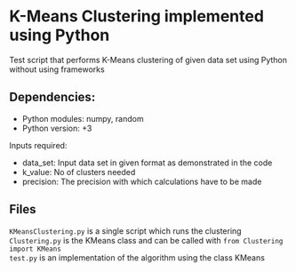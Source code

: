 # K-Means Clustering implemented using Python
Test script that performs K-Means clustering of given data set using Python without using frameworks

## Dependencies:
- Python modules: numpy, random
- Python version: +3

Inputs required:
- data_set: Input data set in given format as demonstrated in the code
- k_value: No of clusters needed
- precision: The precision with which calculations have to be made

## Files
```KMeansClustering.py``` is a single script which runs the clustering<br>
```Clustering.py``` is the KMeans class and can be called with ```from Clustering import KMeans```<br>
```test.py``` is an implementation of the algorithm using the class KMeans
